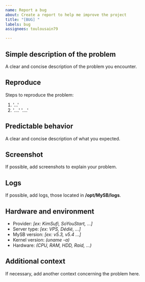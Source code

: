 ```yaml
---
name: Report a bug
about: Create a report to help me improve the project
title: "[BUG] "
labels: bug
assignees: toulousain79

---
```


## Simple description of the problem

A clear and concise description of the problem you encounter.

## Reproduce

Steps to reproduce the problem:

1. '...'
2. '....'
'....'

## Predictable behavior

A clear and concise description of what you expected.

## Screenshot

If possible, add screenshots to explain your problem.

## Logs

If possible, add logs, those located in **/opt/MySB/logs**.

## Hardware and environment

- Provider: _[ex: KimSufi, SoYouStart, ...]_
- Server type: _[ex: VPS, Dédié, ...]_
- MySB version: _[ex: v5.3, v5.4 ...]_
- Kernel version: _(uname -a)_
- Hardware: _(CPU, RAM, HDD, Raid, ...)_

## Additional context

If necessary, add another context concerning the problem here.
